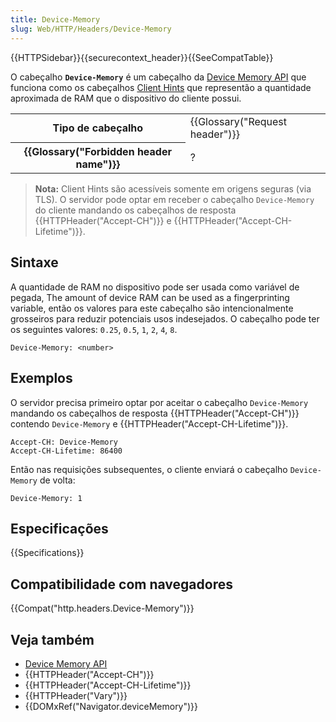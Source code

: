 ```yaml
---
title: Device-Memory
slug: Web/HTTP/Headers/Device-Memory
---
```


{{HTTPSidebar}}{{securecontext_header}}{{SeeCompatTable}}

O cabeçalho **`Device-Memory`** é um cabeçalho da [Device Memory API](/pt-BR/docs/Web/API/Device_Memory_API) que funciona como os cabeçalhos [Client Hints](/pt-BR/docs/Glossary/Client_hints) que representão a quantidade aproximada de RAM que o dispositivo do cliente possui.

<table class="properties">
  <tbody>
    <tr>
      <th scope="row">Tipo de cabeçalho</th>
      <td>{{Glossary("Request header")}}</td>
    </tr>
    <tr>
      <th scope="row">{{Glossary("Forbidden header name")}}</th>
      <td>?</td>
    </tr>
  </tbody>
</table>

> **Nota:** Client Hints são acessíveis somente em origens seguras (via TLS). O servidor pode optar em receber o cabeçalho `Device-Memory` do cliente mandando os cabeçalhos de resposta {{HTTPHeader("Accept-CH")}} e {{HTTPHeader("Accept-CH-Lifetime")}}.

## Sintaxe

A quantidade de RAM no dispositivo pode ser usada como variável de pegada, The amount of device RAM can be used as a fingerprinting variable, então os valores para este cabeçalho são intencionalmente grosseiros para reduzir potenciais usos indesejados. O cabeçalho pode ter os seguintes valores: `0.25`, `0.5`, `1`, `2`, `4`, `8`.

```
Device-Memory: <number>
```

## Exemplos

O servidor precisa primeiro optar por aceitar o cabeçalho `Device-Memory` mandando os cabeçalhos de resposta {{HTTPHeader("Accept-CH")}} contendo `Device-Memory` e {{HTTPHeader("Accept-CH-Lifetime")}}.

```
Accept-CH: Device-Memory
Accept-CH-Lifetime: 86400
```

Então nas requisições subsequentes, o cliente enviará o cabeçalho `Device-Memory` de volta:

```
Device-Memory: 1
```

## Especificações

{{Specifications}}

## Compatibilidade com navegadores

{{Compat("http.headers.Device-Memory")}}

## Veja também

- [Device Memory API](/pt-BR/docs/Web/API/Device_Memory_API)
- {{HTTPHeader("Accept-CH")}}
- {{HTTPHeader("Accept-CH-Lifetime")}}
- {{HTTPHeader("Vary")}}
- {{DOMxRef("Navigator.deviceMemory")}}
